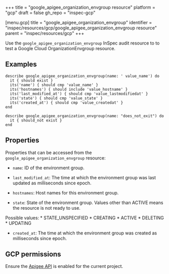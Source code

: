 +++
title = "google_apigee_organization_envgroup resource"
platform = "gcp"
draft = false
gh_repo = "inspec-gcp"

[menu.gcp]
title = "google_apigee_organization_envgroup"
identifier = "inspec/resources/gcp/google_apigee_organization_envgroup resource"
parent = "inspec/resources/gcp"
+++

Use the `google_apigee_organization_envgroup` InSpec audit resource to to test a Google Cloud OrganizationEnvgroup resource.

## Examples

```
describe google_apigee_organization_envgroup(name: ' value_name') do
  it { should exist }
  its('name') { should cmp 'value_name' }
  its('hostnames') { should include 'value_hostname' }
  its('last_modified_at') { should cmp 'value_lastmodifiedat' }
  its('state') { should cmp 'value_state' }
  its('created_at') { should cmp 'value_createdat' }
end

describe google_apigee_organization_envgroup(name: "does_not_exit") do
  it { should_not exist }
end
```

## Properties

Properties that can be accessed from the `google_apigee_organization_envgroup` resource:

  * `name`: ID of the environment group.

  * `last_modified_at`: The time at which the environment group was last updated as milliseconds since epoch.

  * `hostnames`: Host names for this environment group.

  * `state`: State of the environment group. Values other than ACTIVE means the resource is not ready to use.

  Possible values:
    * STATE_UNSPECIFIED
    * CREATING
    * ACTIVE
    * DELETING
    * UPDATING

  * `created_at`: The time at which the environment group was created as milliseconds since epoch.

## GCP permissions

Ensure the [Apigee API](https://console.cloud.google.com/apis/library/apigee.googleapis.com/) is enabled for the current project.
